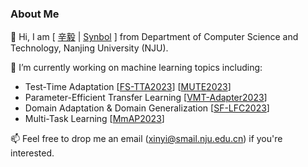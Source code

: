### About Me

👯 Hi, I am [ [辛毅](https://synbol.github.io/) | [Synbol](https://synbol.github.io/) ] from Department of Computer Science and Technology, Nanjing University (NJU).

🔭  I’m currently working on machine learning topics including:

- Test-Time Adaptation [[FS-TTA2023]()] [[MUTE2023]()]
- Parameter-Efficient Transfer Learning [[VMT-Adapter2023]()]
- Domain Adaptation & Domain Generalization [[SF-LFC2023](https://link.springer.com/chapter/10.1007/978-3-031-30678-5_7)]
- Multi-Task Learning [[MmAP2023]()]

📫 Feel free to drop me an email (xinyi@smail.nju.edu.cn) if you're interested.

<!--
Here are some ideas to get you started:

- 🔭 I’m currently working on ...
- 🌱 I’m currently learning ...
- 👯 I’m looking to collaborate on ...
- 🤔 I’m looking for help with ...
- 💬 Ask me about ...
- 📫 How to reach me: ...
- 😄 Pronouns: ...
- ⚡ Fun fact: ...

-->
